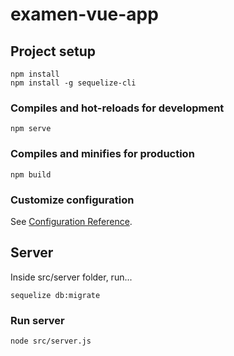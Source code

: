 # examen-vue-app

## Project setup
```
npm install
npm install -g sequelize-cli
```

### Compiles and hot-reloads for development
```
npm serve
```

### Compiles and minifies for production
```
npm build
```

### Customize configuration
See [Configuration Reference](https://cli.vuejs.org/config/).

## Server
Inside src/server folder, run...

```
sequelize db:migrate
```

### Run server
```
node src/server.js
```